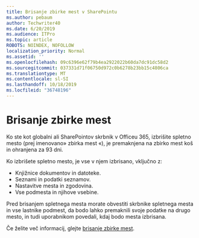 ```yaml
---
title: Brisanje zbirke mest v SharePointu
ms.author: pebaum
author: Techwriter40
ms.date: 6/20/2019
ms.audience: ITPro
ms.topic: article
ROBOTS: NOINDEX, NOFOLLOW
localization_priority: Normal
ms.assetid: ''
ms.openlocfilehash: 09c6396e62f79b4ea2922022b60da7dc91dc58d2
ms.sourcegitcommit: 037331d71f06750d972c0b6278b23bb15c4806ca
ms.translationtype: MT
ms.contentlocale: sl-SI
ms.lasthandoff: 10/18/2019
ms.locfileid: "36748196"
---
```

# <a name="delete-a-site-collection"></a>Brisanje zbirke mest

Ko ste kot globalni ali SharePointov skrbnik v Officeu 365, izbrišite spletno mesto (prej imenovano» zbirka mest «), je premaknjena na zbirko mest koš in ohranjena za 93 dni. 

Ko izbrišete spletno mesto, je vse v njem izbrisano, vključno z:

- Knjižnice dokumentov in datoteke.
- Seznami in podatki seznamov.
- Nastavitve mesta in zgodovina.
- Vse podmesta in njihove vsebine.

Pred brisanjem spletnega mesta morate obvestiti skrbnike spletnega mesta in vse lastnike podmest, da bodo lahko premaknili svoje podatke na drugo mesto, in tudi uporabnikom povedali, kdaj bodo mesta izbrisana. 

Če želite več informacij, glejte [brisanje zbirke mest](https://docs.microsoft.com/sharepoint/delete-site-collection). 